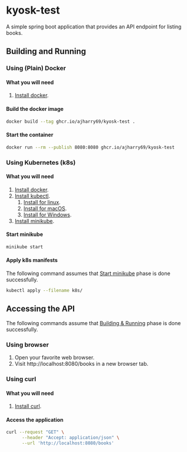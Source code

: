 # kyosk-test

A simple spring boot application that provides an API endpoint for listing books.

## Building and Running

### Using (Plain) Docker

#### What you will need

1. [Install docker][docker-installation-url].

#### Build the docker image

```bash
docker build --tag ghcr.io/ajharry69/kyosk-test .
```

#### Start the container

```bash
docker run --rm --publish 8080:8080 ghcr.io/ajharry69/kyosk-test
```

### Using Kubernetes (k8s)

#### What you will need

1. [Install docker][docker-installation-url].
2. [Install kubectl](https://kubernetes.io/docs/reference/kubectl/).
   1. [Install for linux](https://kubernetes.io/docs/tasks/tools/install-kubectl-linux/).
   2. [Install for macOS](https://kubernetes.io/docs/tasks/tools/install-kubectl-macos/).
   3. [Install for Windows](https://kubernetes.io/docs/tasks/tools/install-kubectl-windows/).
3. [Install minikube](https://minikube.sigs.k8s.io/docs/start/).

#### Start minikube

```bash
minikube start
```

#### Apply k8s manifests

The following command assumes that [Start minikube](#start-minikube) phase is done successfully.

```bash
kubectl apply --filename k8s/
```

## Accessing the API

The following commands assume that [Building & Running](#building-and-running) phase is done successfully.

### Using browser

1. Open your favorite web browser.
2. Visit http://localhost:8080/books in a new browser tab.

### Using curl

#### What you will need

1. [Install curl](https://curl.se/download.html).

#### Access the application

```bash
curl --request "GET" \
      --header "Accept: application/json" \
      --url 'http://localhost:8080/books'
```

[docker-installation-url]: https://docs.docker.com/engine/install/

